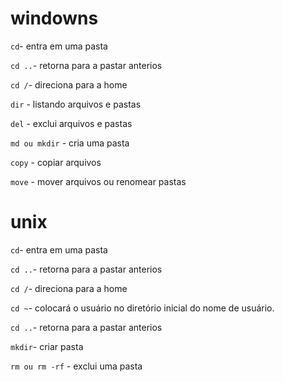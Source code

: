 # windowns

`cd`- entra em uma pasta

`cd ..`- retorna para a pastar anterios

`cd /`- direciona para a home

`dir` - listando arquivos e pastas

`del` - exclui arquivos e pastas

`md ou mkdir` - cria uma pasta

`copy` - copiar arquivos 

`move` - mover arquivos ou renomear pastas

# unix

`cd`- entra em uma pasta

`cd ..`- retorna para a pastar anterios

`cd /`- direciona para a home

`cd ~`- colocará o usuário no diretório inicial do nome de usuário.

`cd ..`- retorna para a pastar anterios

`mkdir`- criar pasta

`rm ou rm -rf` - exclui uma pasta
